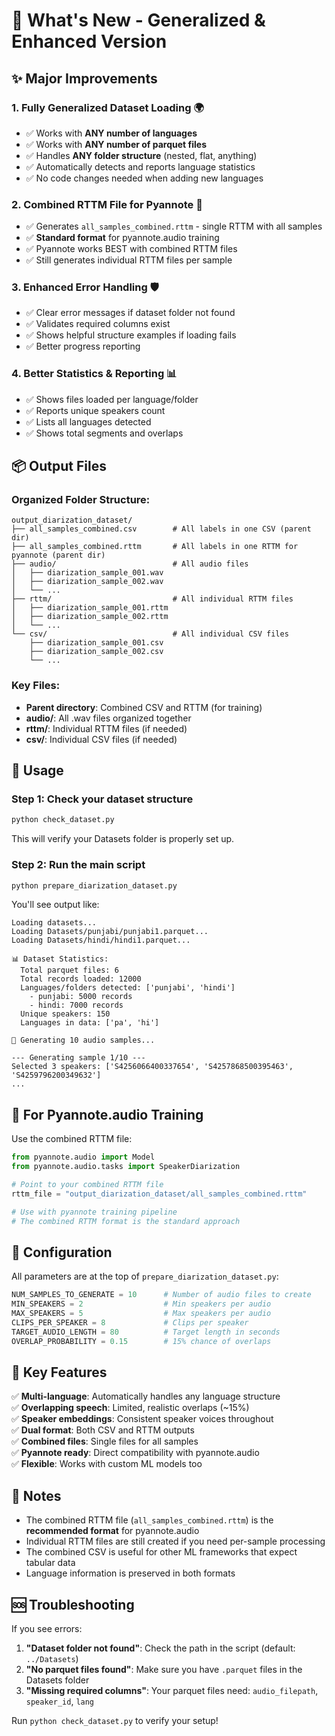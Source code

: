 # 🎉 What's New - Generalized & Enhanced Version

## ✨ Major Improvements

### 1. **Fully Generalized Dataset Loading** 🌍
- ✅ Works with **ANY number of languages**
- ✅ Works with **ANY number of parquet files**
- ✅ Handles **ANY folder structure** (nested, flat, anything)
- ✅ Automatically detects and reports language statistics
- ✅ No code changes needed when adding new languages

### 2. **Combined RTTM File for Pyannote** 🎯
- ✅ Generates `all_samples_combined.rttm` - single RTTM with all samples
- ✅ **Standard format** for pyannote.audio training
- ✅ Pyannote works BEST with combined RTTM files
- ✅ Still generates individual RTTM files per sample

### 3. **Enhanced Error Handling** 🛡️
- ✅ Clear error messages if dataset folder not found
- ✅ Validates required columns exist
- ✅ Shows helpful structure examples if loading fails
- ✅ Better progress reporting

### 4. **Better Statistics & Reporting** 📊
- ✅ Shows files loaded per language/folder
- ✅ Reports unique speakers count
- ✅ Lists all languages detected
- ✅ Shows total segments and overlaps

## 📦 Output Files

### Organized Folder Structure:
```
output_diarization_dataset/
├── all_samples_combined.csv        # All labels in one CSV (parent dir)
├── all_samples_combined.rttm       # All labels in one RTTM for pyannote (parent dir)
├── audio/                          # All audio files
│   ├── diarization_sample_001.wav
│   ├── diarization_sample_002.wav
│   └── ...
├── rttm/                           # All individual RTTM files
│   ├── diarization_sample_001.rttm
│   ├── diarization_sample_002.rttm
│   └── ...
└── csv/                            # All individual CSV files
    ├── diarization_sample_001.csv
    ├── diarization_sample_002.csv
    └── ...
```

### Key Files:
- **Parent directory**: Combined CSV and RTTM (for training)
- **audio/**: All .wav files organized together
- **rttm/**: Individual RTTM files (if needed)
- **csv/**: Individual CSV files (if needed)

## 🚀 Usage

### Step 1: Check your dataset structure
```bash
python check_dataset.py
```

This will verify your Datasets folder is properly set up.

### Step 2: Run the main script
```bash
python prepare_diarization_dataset.py
```

You'll see output like:
```
Loading datasets...
Loading Datasets/punjabi/punjabi1.parquet...
Loading Datasets/hindi/hindi1.parquet...

📊 Dataset Statistics:
  Total parquet files: 6
  Total records loaded: 12000
  Languages/folders detected: ['punjabi', 'hindi']
    - punjabi: 5000 records
    - hindi: 7000 records
  Unique speakers: 150
  Languages in data: ['pa', 'hi']

🚀 Generating 10 audio samples...

--- Generating sample 1/10 ---
Selected 3 speakers: ['S4256066400337654', 'S4257868500395463', 'S4259796200349632']
...
```

## 🎯 For Pyannote.audio Training

Use the combined RTTM file:

```python
from pyannote.audio import Model
from pyannote.audio.tasks import SpeakerDiarization

# Point to your combined RTTM file
rttm_file = "output_diarization_dataset/all_samples_combined.rttm"

# Use with pyannote training pipeline
# The combined RTTM format is the standard approach
```

## 🔧 Configuration

All parameters are at the top of `prepare_diarization_dataset.py`:

```python
NUM_SAMPLES_TO_GENERATE = 10      # Number of audio files to create
MIN_SPEAKERS = 2                  # Min speakers per audio
MAX_SPEAKERS = 5                  # Max speakers per audio
CLIPS_PER_SPEAKER = 8             # Clips per speaker
TARGET_AUDIO_LENGTH = 80          # Target length in seconds
OVERLAP_PROBABILITY = 0.15        # 15% chance of overlaps
```

## 🌟 Key Features

✅ **Multi-language**: Automatically handles any language structure  
✅ **Overlapping speech**: Limited, realistic overlaps (~15%)  
✅ **Speaker embeddings**: Consistent speaker voices throughout  
✅ **Dual format**: Both CSV and RTTM outputs  
✅ **Combined files**: Single files for all samples  
✅ **Pyannote ready**: Direct compatibility with pyannote.audio  
✅ **Flexible**: Works with custom ML models too  

## 📝 Notes

- The combined RTTM file (`all_samples_combined.rttm`) is the **recommended format** for pyannote.audio
- Individual RTTM files are still created if you need per-sample processing
- The combined CSV is useful for other ML frameworks that expect tabular data
- Language information is preserved in both formats

## 🆘 Troubleshooting

If you see errors:

1. **"Dataset folder not found"**: Check the path in the script (default: `../Datasets`)
2. **"No parquet files found"**: Make sure you have `.parquet` files in the Datasets folder
3. **"Missing required columns"**: Your parquet files need: `audio_filepath`, `speaker_id`, `lang`

Run `python check_dataset.py` to verify your setup!
